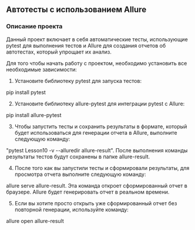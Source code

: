 ## Автотесты с использованием Allure

### Описание проекта

Данный проект включает в себя автоматические тесты, использующие pytest для выполнения тестов и Allure для создания отчетов об автотестах, который упрощает их анализ.

Для того чтобы начать работу с проектом, необходимо установить все необходимые зависимости:

1. Установите библиотеку pytest для запуска тестов:

pip install pytest

2. Установите библиотеку allure-pytest для интеграции pytest с Allure:

pip install allure-pytest

3. Чтобы запустить тесты и сохранить результаты в формате, который будет использоваться для генерации отчета в Allure, выполните следующую команду:

"pytest Lesson10 -v --alluredir allure-result". После выполнения команды результаты тестов будут сохранены в папке allure-result.

4. После того как вы запустили тесты и сформировали результаты, для просмотра отчета выполните следующую команду:

allure serve allure-result. Эта команда откроет сформированный отчет в браузере. Allure будет генерировать отчет в реальном времени.

5. Если вы хотите просто открыть уже сформированный отчет без повторной генерации, используйте команду:

allure open allure-result